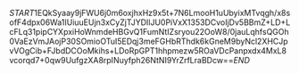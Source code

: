 $START$1EQkSyaay9jFWU6j0m6oxjhxHz9x5t+7N6LmooH1uUbyixMTvqgh/x8sofF4dpx06Wa1IUiuuEUjn3xCyZjTJYDIlJU0PiVxX1353DCvoIjDv5BBmZ+LD+LcFLq31pipCYXpxiHoWnmdeHBGvQ1FumNtIZsryou22OoW8/0jauLqhfsQGOh0VaEzVmJAojP30SOmioOTuI5EDqj3meFGHbRThdk6kGneM9byNcl2XHCJpvVOgCib+FJbdDCOoMkihs+LDoRpGPT1hhpmezw5ROaVDcPanpxdx4MxL8vcorqd7+0qw9UufgzXA8rpINuyfph26NtNI9YrZrfLraBDcw==$END$